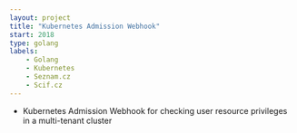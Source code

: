 ```yaml
---
layout: project
title: "Kubernetes Admission Webhook"
start: 2018
type: golang
labels:
    - Golang
    - Kubernetes
    - Seznam.cz
    - Scif.cz
---
```

* Kubernetes Admission Webhook for checking user resource privileges in a multi-tenant cluster